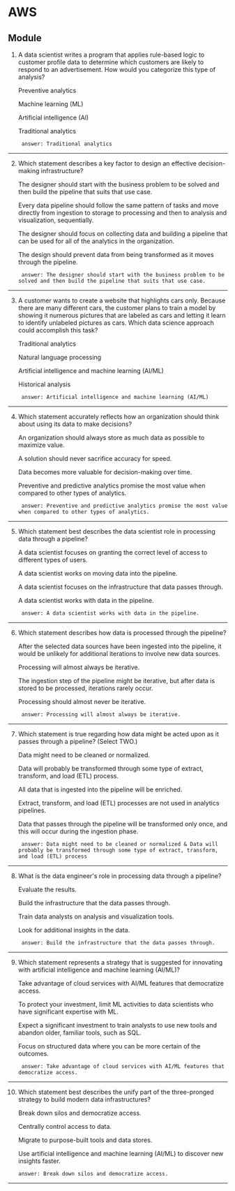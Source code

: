 # AWS
## Module 

1. 
    A data scientist writes a program that applies rule-based logic to customer profile data to determine which customers are likely to respond to an advertisement. How would you categorize this type of analysis?

    Preventive analytics

    Machine learning (ML)

    Artificial intelligence (Al)

    Traditional analytics

        answer: Traditional analytics
---

2. 
    Which statement describes a key factor to design an effective decision-making infrastructure?

    The designer should start with the business problem to be solved and then build the pipeline that suits that use case.

    Every data pipeline should follow the same pattern of tasks and move directly from ingestion to storage to processing and then to analysis and visualization, sequentially.

    The designer should focus on collecting data and building a pipeline that can be used for all of the analytics in the organization.

    The design should prevent data from being transformed as it moves through the pipeline.

        answer: The designer should start with the business problem to be solved and then build the pipeline that suits that use case.
---

3. 
    A customer wants to create a website that highlights cars only. Because there are many different cars, the customer plans to train a model by showing it numerous pictures that are labeled as cars and letting it learn to identify unlabeled pictures as cars. Which data science approach could accomplish this task?

    Traditional analytics

    Natural language processing

    Artificial intelligence and machine learning (AI/ML)

    Historical analysis

        answer: Artificial intelligence and machine learning (AI/ML)
---

4. 
    Which statement accurately reflects how an organization should think about using its data to make decisions?

    An organization should always store as much data as possible to maximize value.

    A solution should never sacrifice accuracy for speed.

    Data becomes more valuable for decision-making over time.

    Preventive and predictive analytics promise the most value when compared to other types of analytics.

        answer: Preventive and predictive analytics promise the most value when compared to other types of analytics.
---

5. 
    Which statement best describes the data scientist role in processing data through a pipeline?

    A data scientist focuses on granting the correct level of access to different types of users.

    A data scientist works on moving data into the pipeline.

    A data scientist focuses on the infrastructure that data passes through.

    A data scientist works with data in the pipeline.

        answer: A data scientist works with data in the pipeline.
---

6. 
    Which statement describes how data is processed through the pipeline?

    After the selected data sources have been ingested into the pipeline, it would be unlikely for additional iterations to involve new data sources.

    Processing will almost always be iterative.

    The ingestion step of the pipeline might be iterative, but after data is stored to be processed, iterations rarely occur.

    Processing should almost never be iterative.

        answer: Processing will almost always be iterative.
---

7.
    Which statement is true regarding how data might be acted upon as it passes through a pipeline? (Select TWO.)

    Data might need to be cleaned or normalized.

    Data will probably be transformed through some type of extract, transform, and load (ETL) process.

    All data that is ingested into the pipeline will be enriched.

    Extract, transform, and load (ETL) processes are not used in analytics pipelines.

    Data that passes through the pipeline will be transformed only once, and this will occur during the ingestion phase.

        answer: Data might need to be cleaned or normalized & Data will probably be transformed through some type of extract, transform, and load (ETL) process
---

8.
    What is the data engineer's role in processing data through a pipeline?

    Evaluate the results.

    Build the infrastructure that the data passes through.

    Train data analysts on analysis and visualization tools.

    Look for additional insights in the data.

        answer: Build the infrastructure that the data passes through.
---

9.
    Which statement represents a strategy that is suggested for innovating with artificial intelligence and machine learning (AI/ML)?

    Take advantage of cloud services with AI/ML features that democratize access.

    To protect your investment, limit ML activities to data scientists who have significant expertise with ML.

    Expect a significant investment to train analysts to use new tools and abandon older, familiar tools, such as SQL.

    Focus on structured data where you can be more certain of the outcomes.

        answer: Take advantage of cloud services with AI/ML features that democratize access.
---

10.
    Which statement best describes the unify part of the three-pronged strategy to build modern data infrastructures?

    Break down silos and democratize access.

    Centrally control access to data.

    Migrate to purpose-built tools and data stores.

    Use artificial intelligence and machine learning (AI/ML) to discover new insights faster.

        answer: Break down silos and democratize access.
---
